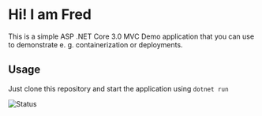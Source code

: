# Hi! I am Fred

This is a simple ASP .NET Core 3.0 MVC Demo application that you can use to demonstrate e. g. containerization or deployments.

## Usage

Just clone this repository and start the application using ```dotnet run```

![Status](https://github.com/whiteducksoftware/sample-mvc/workflows/Deploy%20to%20Azure/badge.svg)
